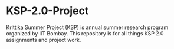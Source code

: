 # KSP-2.0-Project
Krittika Summer Project (KSP) is annual summer research program organized by IIT Bombay. This repository is for all things KSP 2.0 assignments and project work.

